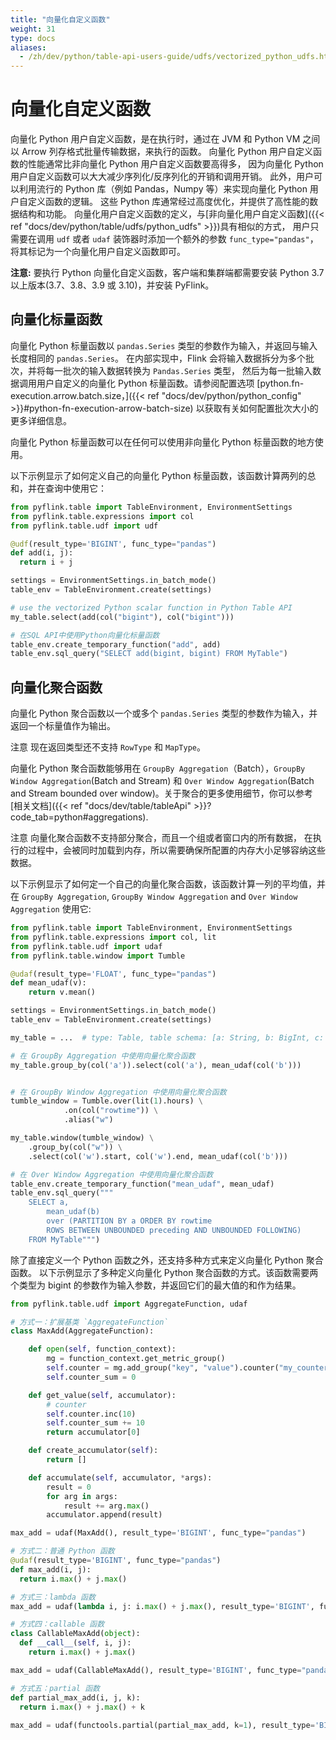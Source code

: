 ```yaml
---
title: "向量化自定义函数"
weight: 31
type: docs
aliases:
  - /zh/dev/python/table-api-users-guide/udfs/vectorized_python_udfs.html
---
```

<!--
Licensed to the Apache Software Foundation (ASF) under one
or more contributor license agreements.  See the NOTICE file
distributed with this work for additional information
regarding copyright ownership.  The ASF licenses this file
to you under the Apache License, Version 2.0 (the
"License"); you may not use this file except in compliance
with the License.  You may obtain a copy of the License at

  http://www.apache.org/licenses/LICENSE-2.0

Unless required by applicable law or agreed to in writing,
software distributed under the License is distributed on an
"AS IS" BASIS, WITHOUT WARRANTIES OR CONDITIONS OF ANY
KIND, either express or implied.  See the License for the
specific language governing permissions and limitations
under the License.
-->

# 向量化自定义函数

向量化 Python 用户自定义函数，是在执行时，通过在 JVM 和 Python VM 之间以 Arrow 列存格式批量传输数据，来执行的函数。
向量化 Python 用户自定义函数的性能通常比非向量化 Python 用户自定义函数要高得多，
因为向量化 Python 用户自定义函数可以大大减少序列化/反序列化的开销和调用开销。
此外，用户可以利用流行的 Python 库（例如 Pandas，Numpy 等）来实现向量化 Python 用户自定义函数的逻辑。
这些 Python 库通常经过高度优化，并提供了高性能的数据结构和功能。
向量化用户自定义函数的定义，与[非向量化用户自定义函数]({{< ref "docs/dev/python/table/udfs/python_udfs" >}})具有相似的方式，
用户只需要在调用 `udf` 或者 `udaf` 装饰器时添加一个额外的参数 `func_type="pandas"`，将其标记为一个向量化用户自定义函数即可。

**注意:** 要执行 Python 向量化自定义函数，客户端和集群端都需要安装 Python 3.7 以上版本(3.7、3.8、3.9 或 3.10)，并安装 PyFlink。

## 向量化标量函数

向量化 Python 标量函数以 `pandas.Series` 类型的参数作为输入，并返回与输入长度相同的 `pandas.Series`。
在内部实现中，Flink 会将输入数据拆分为多个批次，并将每一批次的输入数据转换为 `Pandas.Series` 类型，
然后为每一批输入数据调用用户自定义的向量化 Python 标量函数。请参阅配置选项
[python.fn-execution.arrow.batch.size，]({{< ref "docs/dev/python/python_config" >}}#python-fn-execution-arrow-batch-size)
以获取有关如何配置批次大小的更多详细信息。

向量化 Python 标量函数可以在任何可以使用非向量化 Python 标量函数的地方使用。

以下示例显示了如何定义自己的向量化 Python 标量函数，该函数计算两列的总和，并在查询中使用它：

```python
from pyflink.table import TableEnvironment, EnvironmentSettings
from pyflink.table.expressions import col
from pyflink.table.udf import udf

@udf(result_type='BIGINT', func_type="pandas")
def add(i, j):
  return i + j

settings = EnvironmentSettings.in_batch_mode()
table_env = TableEnvironment.create(settings)

# use the vectorized Python scalar function in Python Table API
my_table.select(add(col("bigint"), col("bigint")))

# 在SQL API中使用Python向量化标量函数
table_env.create_temporary_function("add", add)
table_env.sql_query("SELECT add(bigint, bigint) FROM MyTable")
```

## 向量化聚合函数

向量化 Python 聚合函数以一个或多个 `pandas.Series` 类型的参数作为输入，并返回一个标量值作为输出。

<span class="label label-info">注意</span> 现在返回类型还不支持 `RowType` 和 `MapType`。

向量化 Python 聚合函数能够用在 `GroupBy Aggregation`（Batch），`GroupBy Window Aggregation`(Batch and Stream) 和 
`Over Window Aggregation`(Batch and Stream bounded over window)。关于聚合的更多使用细节，你可以参考
[相关文档]({{< ref "docs/dev/table/tableApi" >}}?code_tab=python#aggregations).

<span class="label label-info">注意</span> 向量化聚合函数不支持部分聚合，而且一个组或者窗口内的所有数据，
在执行的过程中，会被同时加载到内存，所以需要确保所配置的内存大小足够容纳这些数据。

以下示例显示了如何定一个自己的向量化聚合函数，该函数计算一列的平均值，并在 `GroupBy Aggregation`, `GroupBy Window Aggregation`
and `Over Window Aggregation` 使用它:

```python
from pyflink.table import TableEnvironment, EnvironmentSettings
from pyflink.table.expressions import col, lit
from pyflink.table.udf import udaf
from pyflink.table.window import Tumble

@udaf(result_type='FLOAT', func_type="pandas")
def mean_udaf(v):
    return v.mean()

settings = EnvironmentSettings.in_batch_mode()
table_env = TableEnvironment.create(settings)

my_table = ...  # type: Table, table schema: [a: String, b: BigInt, c: BigInt]

# 在 GroupBy Aggregation 中使用向量化聚合函数
my_table.group_by(col('a')).select(col('a'), mean_udaf(col('b')))


# 在 GroupBy Window Aggregation 中使用向量化聚合函数
tumble_window = Tumble.over(lit(1).hours) \
            .on(col("rowtime")) \
            .alias("w")

my_table.window(tumble_window) \
    .group_by(col("w")) \
    .select(col('w').start, col('w').end, mean_udaf(col('b')))

# 在 Over Window Aggregation 中使用向量化聚合函数
table_env.create_temporary_function("mean_udaf", mean_udaf)
table_env.sql_query("""
    SELECT a,
        mean_udaf(b)
        over (PARTITION BY a ORDER BY rowtime
        ROWS BETWEEN UNBOUNDED preceding AND UNBOUNDED FOLLOWING)
    FROM MyTable""")
```

除了直接定义一个 Python 函数之外，还支持多种方式来定义向量化 Python 聚合函数。
以下示例显示了多种定义向量化 Python 聚合函数的方式。该函数需要两个类型为 bigint 的参数作为输入参数，并返回它们的最大值的和作为结果。

```python
from pyflink.table.udf import AggregateFunction, udaf

# 方式一：扩展基类 `AggregateFunction`
class MaxAdd(AggregateFunction):

    def open(self, function_context):
        mg = function_context.get_metric_group()
        self.counter = mg.add_group("key", "value").counter("my_counter")
        self.counter_sum = 0

    def get_value(self, accumulator):
        # counter
        self.counter.inc(10)
        self.counter_sum += 10
        return accumulator[0]

    def create_accumulator(self):
        return []

    def accumulate(self, accumulator, *args):
        result = 0
        for arg in args:
            result += arg.max()
        accumulator.append(result)

max_add = udaf(MaxAdd(), result_type='BIGINT', func_type="pandas")

# 方式二：普通 Python 函数
@udaf(result_type='BIGINT', func_type="pandas")
def max_add(i, j):
  return i.max() + j.max()

# 方式三：lambda 函数
max_add = udaf(lambda i, j: i.max() + j.max(), result_type='BIGINT', func_type="pandas")

# 方式四：callable 函数
class CallableMaxAdd(object):
  def __call__(self, i, j):
    return i.max() + j.max()

max_add = udaf(CallableMaxAdd(), result_type='BIGINT', func_type="pandas")

# 方式五：partial 函数
def partial_max_add(i, j, k):
  return i.max() + j.max() + k
  
max_add = udaf(functools.partial(partial_max_add, k=1), result_type='BIGINT', func_type="pandas")
```
